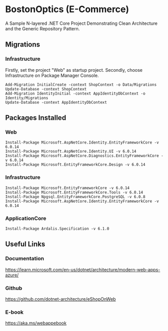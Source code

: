# BostonOptics (E-Commerce)
A Sample N-layered .NET Core Project Demonstrating Clean Architecture and the Generic Repository Pattern.

## Migrations

### Infrastructure
Firstly, set the project "Web" as startup project.
Secondly, choose Infrastructure on Package Manager Console.
```
Add-Migration InitialCreate -context ShopContext -o Data/Migrations
Update-Database -context ShopContext
Add-Migration IdentityInitial -context AppIdentityDbContext -o Identity/Migrations
Update-Database -context AppIdentityDbContext
```
## Packages Installed

### Web
```
Install-Package Microsoft.AspNetCore.Identity.EntityFrameworkCore -v 6.0.14
Install-Package Microsoft.AspNetCore.Identity.UI -v 6.0.14
Install-Package Microsoft.AspNetCore.Diagnostics.EntityFrameworkCore -v 6.0.14
Install-Package Microsoft.EntityFrameworkCore.Design -v 6.0.14
```

### Infrastructure
```
Install-Package Microsoft.EntityFrameworkCore -v 6.0.14
Install-Package Microsoft.EntityFrameworkCore.Tools -v 6.0.14
Install-Package Npgsql.EntityFrameworkCore.PostgreSQL -v 6.0.8
Install-Package Microsoft.AspNetCore.Identity.EntityFrameworkCore -v 6.0.14
```

### ApplicationCore
```
Install-Package Ardalis.Specification -v 6.1.0
```

## Useful Links
### Documentation
https://learn.microsoft.com/en-us/dotnet/architecture/modern-web-apps-azure/

### Github
https://github.com/dotnet-architecture/eShopOnWeb

### E-book
https://aka.ms/webappebook